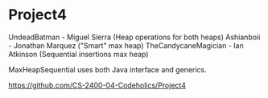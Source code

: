 # Project4

UndeadBatman - Miguel Sierra (Heap operations for both heaps) Ashianboii - Jonathan Marquez ("Smart" max heap) TheCandycaneMagician - Ian Atkinson (Sequential insertions max heap)

MaxHeapSequential uses both Java interface and generics.

https://github.com/CS-2400-04-Codeholics/Project4
